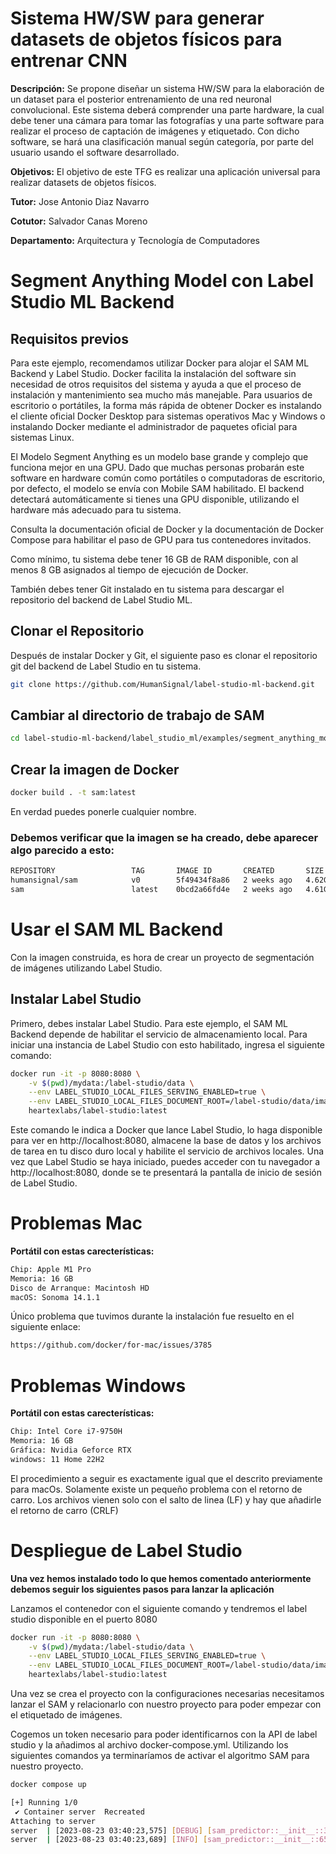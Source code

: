 # Sistema HW/SW para generar datasets de objetos físicos para entrenar CNN

**Descripción:** Se propone diseñar un sistema HW/SW para la elaboración de un dataset para el posterior entrenamiento de una red neuronal convolucional. Este sistema deberá comprender una parte hardware, la cual debe tener una cámara para tomar las fotografías y una parte software para realizar el proceso de captación de imágenes y etiquetado. Con dicho software, se hará una clasificación manual según categoría, por parte del usuario usando el software desarrollado.

**Objetivos:** El objetivo de este TFG es realizar una aplicación universal para realizar datasets de objetos físicos.

**Tutor:** Jose Antonio Diaz Navarro

**Cotutor:** Salvador Canas Moreno

**Departamento:** Arquitectura y Tecnología de Computadores

# Segment Anything Model con Label Studio ML Backend

## Requisitos previos
Para este ejemplo, recomendamos utilizar Docker para alojar el SAM ML Backend y Label Studio. Docker facilita la instalación del software sin necesidad de otros requisitos del sistema y ayuda a que el proceso de instalación y mantenimiento sea mucho más manejable. Para usuarios de escritorio o portátiles, la forma más rápida de obtener Docker es instalando el cliente oficial Docker Desktop para sistemas operativos Mac y Windows o instalando Docker mediante el administrador de paquetes oficial para sistemas Linux.

El Modelo Segment Anything es un modelo base grande y complejo que funciona mejor en una GPU. Dado que muchas personas probarán este software en hardware común como portátiles o computadoras de escritorio, por defecto, el modelo se envía con Mobile SAM habilitado. El backend detectará automáticamente si tienes una GPU disponible, utilizando el hardware más adecuado para tu sistema.

Consulta la documentación oficial de Docker y la documentación de Docker Compose para habilitar el paso de GPU para tus contenedores invitados.

Como mínimo, tu sistema debe tener 16 GB de RAM disponible, con al menos 8 GB asignados al tiempo de ejecución de Docker.

También debes tener Git instalado en tu sistema para descargar el repositorio del backend de Label Studio ML.

## Clonar el Repositorio
Después de instalar Docker y Git, el siguiente paso es clonar el repositorio git del backend de Label Studio en tu sistema.

```bash
git clone https://github.com/HumanSignal/label-studio-ml-backend.git
```
## Cambiar al directorio de trabajo de SAM
```bash
cd label-studio-ml-backend/label_studio_ml/examples/segment_anything_model
```

## Crear la imagen de Docker
```bash 
docker build . -t sam:latest 
```
En verdad puedes ponerle cualquier nombre.

### Debemos verificar que la imagen se ha creado, debe aparecer algo parecido a esto:
```bash 
REPOSITORY                 TAG       IMAGE ID       CREATED       SIZE
humansignal/sam            v0        5f49434f8a86   2 weeks ago   4.62GB
sam                        latest    0bcd2a66fd4e   2 weeks ago   4.61GB
```
# Usar el SAM ML Backend
Con la imagen construida, es hora de crear un proyecto de segmentación de imágenes utilizando Label Studio.

## Instalar Label Studio 

Primero, debes instalar Label Studio. Para este ejemplo, el SAM ML Backend depende de habilitar el servicio de almacenamiento local. Para iniciar una instancia de Label Studio con esto habilitado, ingresa el siguiente comando:

```bash
docker run -it -p 8080:8080 \
    -v $(pwd)/mydata:/label-studio/data \
    --env LABEL_STUDIO_LOCAL_FILES_SERVING_ENABLED=true \
    --env LABEL_STUDIO_LOCAL_FILES_DOCUMENT_ROOT=/label-studio/data/images \
    heartexlabs/label-studio:latest
```
Este comando le indica a Docker que lance Label Studio, lo haga disponible para ver en http://localhost:8080, almacene la base de datos y los archivos de tarea en tu disco duro local y habilite el servicio de archivos locales. Una vez que Label Studio se haya iniciado, puedes acceder con tu navegador a http://localhost:8080, donde se te presentará la pantalla de inicio de sesión de Label Studio.

# Problemas Mac

**Portátil con estas carecterísticas:**

```bash
Chip: Apple M1 Pro
Memoria: 16 GB 
Disco de Arranque: Macintosh HD
macOS: Sonoma 14.1.1
``````
Único problema que tuvimos durante la instalación fue resuelto en el siguiente enlace: 

```bash
https://github.com/docker/for-mac/issues/3785
``````

# Problemas Windows
**Portátil con estas carecterísticas:**

```bash
Chip: Intel Core i7-9750H 
Memoria: 16 GB 
Gráfica: Nvidia Geforce RTX
windows: 11 Home 22H2
``````
El procedimiento a seguir es exactamente igual que el descrito previamente para macOs. Solamente existe un pequeño problema con el retorno de carro. Los archivos vienen solo con el salto de linea (LF) y hay que añadirle el retorno de carro (CRLF)

# Despliegue de Label Studio 
**Una vez hemos instalado todo lo que hemos comentado anteriormente debemos seguir  los siguientes pasos para lanzar la aplicación**

Lanzamos el contenedor con el siguiente comando y tendremos el label studio disponible en el puerto 8080

```bash
docker run -it -p 8080:8080 \
    -v $(pwd)/mydata:/label-studio/data \
    --env LABEL_STUDIO_LOCAL_FILES_SERVING_ENABLED=true \
    --env LABEL_STUDIO_LOCAL_FILES_DOCUMENT_ROOT=/label-studio/data/images \
    heartexlabs/label-studio:latest
````
Una vez se crea el proyecto con la configuraciones necesarias necesitamos lanzar el SAM y relacionarlo con nuestro proyecto para poder empezar con el etiquetado de imágenes.

Cogemos un token necesario para poder identificarnos con la API de label studio y la añadimos al archivo docker-compose.yml. Utilizando los siguientes comandos ya terminaríamos de activar el algoritmo SAM para nuestro proyecto.

```bash
docker compose up

[+] Running 1/0
 ✔ Container server  Recreated                                                                                                          0.0s 
Attaching to server
server  | [2023-08-23 03:40:23,575] [DEBUG] [sam_predictor::__init__::33] Using device cpu
server  | [2023-08-23 03:40:23,689] [INFO] [sam_predictor::__init__::65] Using MobileSAM checkpoint /app/models/mobile_sam.pt
````


